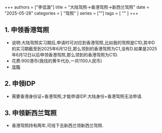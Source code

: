 +++
authors = ["李佳潞"]
title = "大陆驾照→香港驾照→新西兰驾照"
date = "2025-05-28"
categories = [
    "驾照"
]
series = [""]
tags = [
    ""
]
+++

## 1. 申领香港驾照

- 说明:大陆驾照实习期后,申请时可对应到香港驾照,比如我的驾照是C1D,其中D的实习期截至到2025年6月12日,那么领到的香港驾照为C1,没有D.如果是2025年6月12日以后申领香港驾照,那么领到的香港驾照为C1D.
- 花费:900港币(我找的黄牛代办,一共1100人民币)
- [攻略](https://www.xiaohongshu.com/explore/681f3ab0000000000303c7ca?xsec_token=ABiTsONz2EPzdq26NcSbEKhMDcCyYOsYvWZJ9J3UMni3k=&xsec_source=pc_search&source=unknown)

## 2. 申领IDP

- 需要香港身份证+香港驾照,才能申请IDP.大陆身份+香港驾照无法申请.

## 3. 申领新西兰驾照

- 香港驾照持有两年,可线下去新西兰领新西兰驾照.

